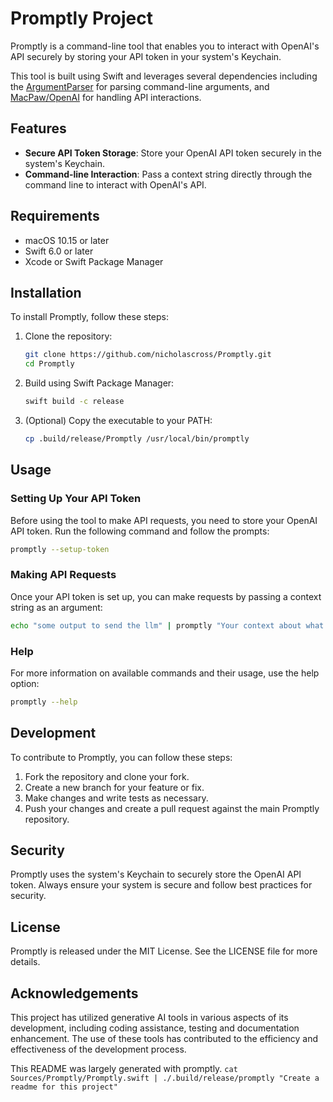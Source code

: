 # Promptly Project

Promptly is a command-line tool that enables you to interact with OpenAI's API securely by storing your API token in your system's Keychain.

This tool is built using Swift and leverages several dependencies including the [ArgumentParser](https://github.com/apple/swift-argument-parser) for parsing command-line arguments, and [MacPaw/OpenAI](https://github.com/MacPaw/OpenAI.git) for handling API interactions.

## Features

- **Secure API Token Storage**: Store your OpenAI API token securely in the system's Keychain.
- **Command-line Interaction**: Pass a context string directly through the command line to interact with OpenAI's API.

## Requirements

- macOS 10.15 or later
- Swift 6.0 or later
- Xcode or Swift Package Manager

## Installation

To install Promptly, follow these steps:

1. Clone the repository:
   ```bash
   git clone https://github.com/nicholascross/Promptly.git
   cd Promptly
   ```

2. Build using Swift Package Manager:
   ```bash
   swift build -c release
   ```

3. (Optional) Copy the executable to your PATH:
   ```bash
   cp .build/release/Promptly /usr/local/bin/promptly
   ```

## Usage

### Setting Up Your API Token

Before using the tool to make API requests, you need to store your OpenAI API token. Run the following command and follow the prompts:

```bash
promptly --setup-token
```

### Making API Requests

Once your API token is set up, you can make requests by passing a context string as an argument:

```bash
echo "some output to send the llm" | promptly "Your context about what to do with the input"
```

### Help

For more information on available commands and their usage, use the help option:

```bash
promptly --help
```

## Development

To contribute to Promptly, you can follow these steps:

1. Fork the repository and clone your fork.
2. Create a new branch for your feature or fix.
3. Make changes and write tests as necessary.
4. Push your changes and create a pull request against the main Promptly repository.

## Security

Promptly uses the system's Keychain to securely store the OpenAI API token. Always ensure your system is secure and follow best practices for security.

## License

Promptly is released under the MIT License. See the LICENSE file for more details.

## Acknowledgements

This project has utilized generative AI tools in various aspects of its development, including coding assistance, testing and documentation enhancement. The use of these tools has contributed to the efficiency and effectiveness of the development process.

This README was largely generated with promptly. `cat Sources/Promptly/Promptly.swift | ./.build/release/promptly "Create a readme for this project"`
